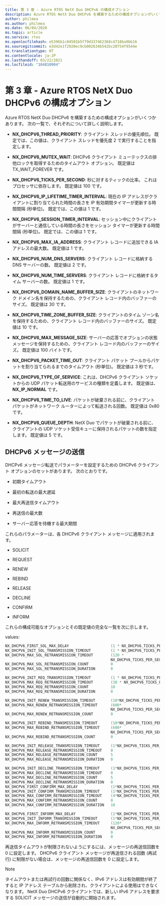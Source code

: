 ```yaml
---
title: 第 3 章 - Azure RTOS NetX Duo DHCPv6 の構成オプション
description: Azure RTOS NetX Duo DHCPv6 を構築するための構成オプションがいくつかあります。
author: philmea
ms.author: philmea
ms.date: 06/04/2020
ms.topic: article
ms.service: rtos
ms.openlocfilehash: e5396b1c04581b5f79d337462368c4718ba9bb16
ms.sourcegitcommit: e3d42e1f2920ec9cb002634b542bc20754f9544e
ms.translationtype: HT
ms.contentlocale: ja-JP
ms.lasthandoff: 03/22/2021
ms.locfileid: "104810904"
---
```

# <a name="chapter-3---azure-rtos-netx-duo-dhcpv6-configuration-options"></a>第 3 章 - Azure RTOS NetX Duo DHCPv6 の構成オプション

Azure RTOS NetX Duo DHCPv6 を構築するための構成オプションがいくつかあります。 次の一覧で、それぞれについて詳しく説明します。  
  
  
- **NX_DHCPV6_THREAD_PRIORITY**: クライアント スレッドの優先順位。 既定では、この値は、クライアント スレッドを優先度 2 で実行することを指定します。

- **NX_DHCPV6_MUTEX_WAIT**: DHCPv6 クライアント ミューテックスの排他ロックを取得するためのタイムアウト オプション。 既定値は TX_WAIT_FOREVER です。

- **NX_DHCPV6_TICKS_PER_SECOND**: 秒に対するティックの比率。 これはプロセッサに依存します。 既定値は 100 です。

- **NX_DHCPV6_IP_LIFETIME_TIMER_INTERVAL**: 現在の IP アドレスがクライアントに割り当てられた時間の長さを IP 有効期間タイマーが更新する時間間隔 (秒単位)。 既定では、この値は 1 です。

- **NX_DHCPV6_SESSION_TIMER_INTERVAL**: セッション中にクライアントがサーバーと通信している時間の長さをセッション タイマーが更新する時間間隔 (秒単位)。 既定では、この値は 1 です。

- **NX_DHCPV6_MAX_IA_ADDRESS**: クライアント レコードに追加できる IA アドレスの最大数。 既定値は 1 です。 

- **NX_DHCPV6_NUM_DNS_SERVERS**: クライアント レコードに格納する DNS サーバーの数。 既定値は 2 です。

- **NX_DHCPV6_NUM_TIME_SERVERS**: クライアント レコードに格納するタイム サーバーの数。 既定値は 1 です。

- **NX_DHCPV6_DOMAIN_NAME_BUFFER_SIZE**: クライアントのネットワーク ドメイン名を保持するための、クライアント レコード内のバッファーのサイズ。 既定値は 30 です。

- **NX_DHCPV6_TIME_ZONE_BUFFER_SIZE**: クライアントのタイム ゾーン名を保持するための、クライアント レコード内のバッファーのサイズ。 既定値は 10 です。

- **NX_DHCPV6_MAX_MESSAGE_SIZE**: サーバーの応答でオプションの状態メッセージを保持するための、クライアント レコード内のバッファーのサイズ。 既定値は 100 バイトです。

- **NX_DHCPV6_PACKET_TIME_OUT**: クライアント パケット プールからパケットを割り当てられるまでのタイムアウト (秒単位)。 既定値は 3 秒です。

- **NX_DHCPV6_TYPE_OF_SERVICE**: これは、DHCPv6 クライアント ソケットからの UDP パケット転送用のサービスの種類を定義します。 既定値は、**NX_IP_NORMAL** です。

- **NX_DHCPV6_TIME_TO_LIVE**: パケットが破棄される前に、クライアント パケットがネットワーク ルーターによって転送される回数。 既定値は 0x80 です。

- **NX_DHCPV6_QUEUE_DEPTH**: NetX Duo でパケットが破棄される前に、クライアントの UDP ソケット受信キューに保持されるパケットの数を指定します。 既定値は 5 です。

## <a name="dhcpv6-message-transmission"></a>DHCPv6 メッセージの送信

DHCPv6 メッセージ転送でパラメーターを設定するための DHCPv6 クライアント オプションのセットがあります。 次のとおりです。 

  - 初期タイムアウト

  - 最初の転送の最大遅延

  - 最大再送信タイムアウト 

  - 再送信の最大数 

  - サーバー応答を待機する最大期間

これらのパラメーターは、各 DHCPv6 クライアント メッセージに適用されます。

- SOLICIT

- REQUEST

- RENEW

- REBIND

- RELEASE

- DECLINE

- CONFIRM

- INFORM

これらの構成可能なオプションとその既定値の完全な一覧を次に示します。 

values:

```C
NX_DHCPV6_FIRST_SOL_MAX_DELAY                   (1 * NX_DHCPV6_TICKS_PER_SECOND) 
NX_DHCPV6_INIT_SOL_TRANSMISSION_TIMEOUT         (1 * NX_DHCPV6_TICKS_PER_SECOND) 
NX_DHCPV6_MAX_SOL_RETRANSMISSION_TIMEOUT        (120 *
                                                NX_DHCPV6_TICKS_PER_SECOND) 
NX_DHCPV6_MAX_SOL_RETRANSMISSION_COUNT          0
NX_DHCPV6_MAX_SOL_RETRANSMISSION_DURATION       0

NX_DHCPV6_INIT_REQ_TRANSMISSION_TIMEOUT         (1 * NX_DHCPV6_TICKS_PER_SECOND) 
NX_DHCPV6_MAX_REQ_RETRANSMISSION_TIMEOUT        (30 * NX_DHCPV6_TICKS_PER_SECOND) 
NX_DHCPV6_MAX_REQ_RETRANSMISSION_COUNT          10
NX_DHCPV6_MAX_REQ_RETRANSMISSION_DURATION       0

NX_DHCPV6_INIT_RENEW_TRANSMISSION_TIMEOUT       (10*NX_DHCPV6_TICKS_PER_SECOND)     
NX_DHCPV6_MAX_RENEW_RETRANSMISSION_TIMEOUT      (600*   
                                                NX_DHCPV6_TICKS_PER_SECOND)  
NX_DHCPV6_MAX_RENEW_RETRANSMISSION_COUNT        0

NX_DHCPV6_INIT_REBIND_TRANSMISSION_TIMEOUT      (10*NX_DHCPV6_TICKS_PER_SECOND)     
NX_DHCPV6_MAX_REBIND_RETRANSMISSION_TIMEOUT     (600*  
                                                NX_DHCPV6_TICKS_PER_SECOND)  
NX_DHCPV6_MAX_REBIND_RETRANSMISSION_COUNT       0 

NX_DHCPV6_INIT_RELEASE_TRANSMISSION_TIMEOUT     (1*NX_DHCPV6_TICKS_PER_SECOND)
NX_DHCPV6_MAX_RELEASE_RETRANSMISSION_TIMEOUT    0 
NX_DHCPV6_MAX_RELEASE_RETRANSMISSION_COUNT      5  
NX_DHCPV6_MAX_RELEASE_RETRANSMISSION_DURATION   0

NX_DHCPV6_INIT_DECLINE_TRANSMISSION_TIMEOUT     (1*NX_DHCPV6_TICKS_PER_SECOND)
NX_DHCPV6_MAX_DECLINE_RETRANSMISSION_TIMEOUT    0
NX_DHCPV6_MAX_DECLINE_RETRANSMISSION_COUNT      5  
NX_DHCPV6_MAX_DECLINE_RETRANSMISSION_DURATION   0
NX_DHCPV6_FIRST_CONFIRM_MAX_DELAY               (1*NX_DHCPV6_TICKS_PER_SECOND)
NX_DHCPV6_INIT_CONFIRM_TRANSMISSION_TIMEOUT     (1*NX_DHCPV6_TICKS_PER_SECOND)
NX_DHCPV6_MAX_CONFIRM_RETRANSMISSION_TIMEOUT    (4*NX_DHCPV6_TICKS_PER_SECOND)
NX_DHCPV6_MAX_CONFIRM_RETRANSMISSION_COUNT      0  
NX_DHCPV6_MAX_CONFIRM_RETRANSMISSION_DURATION   10

NX_DHCPV6_FIRST_INFORM_MAX_DELAY                (1*NX_DHCPV6_TICKS_PER_SECOND)
NX_DHCPV6_INIT_INFORM_TRANSMISSION_TIMEOUT      (1*NX_DHCPV6_TICKS_PER_SECOND)
NX_DHCPV6_MAX_INFORM_RETRANSMISSION_TIMEOUT     (120*   
                                                NX_DHCPV6_TICKS_PER_SECOND)
NX_DHCPV6_MAX_INFORM_RETRANSMISSION_COUNT       0 
NX_DHCPV6_MAX_INFORM_RETRANSMISSION_DURATION    0
```

再送信タイムアウトが制限されないようにするには、メッセージの再送信回数を 0 に設定します。 DHCPv6 クライアント メッセージが再送信される回数 (再試行) に制限がない場合は、メッセージの再送信回数を 0 に設定します。

> [!NOTE]
> タイムアウトまたは再試行の回数に関係なく、IPv6 アドレスは有効期間が終了すると IP アドレス テーブルから削除され、クライアントによる使用はできなくなります。 NetX Duo DHCPv6 クライアントでは、新しい IPv6 アドレスを要求する SOLICIT メッセージの送信が自動的に開始されます。